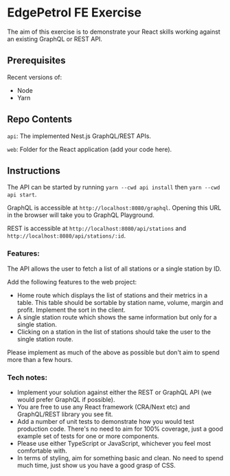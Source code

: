 # EdgePetrol FE Exercise

The aim of this exercise is to demonstrate your React skills working against an existing GraphQL or REST API.

## Prerequisites

Recent versions of:

- Node
- Yarn

## Repo Contents

`api`: The implemented Nest.js GraphQL/REST APIs.

`web`: Folder for the React application (add your code here).

## Instructions

The API can be started by running `yarn --cwd api install` then `yarn --cwd api start`.

GraphQL is accessible at `http://localhost:8080/graphql`. Opening this URL in the browser will take you to GraphQL Playground.

REST is accessible at `http://localhost:8080/api/stations` and `http://localhost:8080/api/stations/:id`.

### Features:

The API allows the user to fetch a list of all stations or a single station by ID.

Add the following features to the web project:

- Home route which displays the list of stations and their metrics in a table. This table should be sortable by station name, volume, margin and profit. Implement the sort in the client.
- A single station route which shows the same information but only for a single station.
- Clicking on a station in the list of stations should take the user to the single station route.

Please implement as much of the above as possible but don't aim to spend more than a few hours.

### Tech notes:

- Implement your solution against either the REST or GraphQL API (we would prefer GraphQL if possible).
- You are free to use any React framework (CRA/Next etc) and GraphQL/REST library you see fit.
- Add a number of unit tests to demonstrate how you would test production code. There's no need to aim for 100% coverage, just a good example set of tests for one or more components.
- Please use either TypeScript or JavaScript, whichever you feel most comfortable with.
- In terms of styling, aim for something basic and clean. No need to spend much time, just show us you have a good grasp of CSS.
